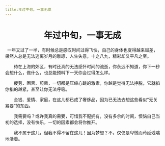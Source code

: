 ```yaml
---
title:年过中旬，一事无成
---
```


# <center>年过中旬，一事无成</center>

 一年又过了一半，有时候总是感叹时间过得飞快，自己的身体也变得越来越差，果然人总是无法逃离岁月的雕琢，人生失意，十之八九，精彩却又平凡之至。

    待在上海的郊区，有时还真的无法感怀时间的流逝，你永远不知道，你下一秒会想什么，做什么，也总能预料下一天你会过得怎么样。

    疲劳、困苦、煎熬，一切都是压缩心跳的激素，你越是觉得无法挣脱，它就掐你掐的越紧，甚至让你无法呼吸。

    金钱、爱情、家庭，在这儿都已成了奢侈品，因为已无法去想这些看似“无关紧要”的东西。

    我需要吗？或许我真的需要，可惜我不配拥有，没有多余的时间，懊恼自己当初的选择，没有快乐，一切的因素都会将你推开。

    我不属于这儿，但我不得不留在这儿！因为梦想？不，仅仅是卑微而苟延残喘地活着。